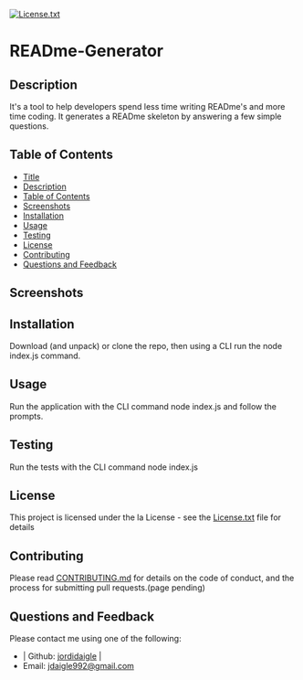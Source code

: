 
  [license-shield]: https://img.shields.io/github/license/jordidaigle/READme-Generator.svg?style=flat-square
  [license-url]: https://github.com/jordidaigle/READme-Generator/blob/master/LICENSE.txt
  [![License.txt][license-shield]][license-url]
  # READme-Generator
  ## Description
  It's a tool to help developers spend less time writing READme's and more time coding. It generates a READme skeleton by answering a few simple questions.
  ## Table of Contents
  - [Title](#title)
  - [Description](#description)
  - [Table of Contents](#table-of-contents)
  - [Screenshots](#screenshots)
  - [Installation](#installation)
  - [Usage](#usage)
  - [Testing](#testing)
  - [License](#license)
  - [Contributing](#contributing)
  - [Questions and Feedback](#questions-and-feedback)
  ## Screenshots
  ## Installation
  Download (and unpack) or clone the repo, then using a CLI run the node index.js command.
  ## Usage
  Run the application with the CLI command node index.js and follow the prompts.
  ## Testing
  Run the tests with the CLI command node index.js
  ## License
  This project is licensed under the la License - see the [License.txt](https://github.com/jordidaigle/ReadMeGen/blob/master/License.txt) file for details
  ## Contributing
  Please read [CONTRIBUTING.md](https://github.com/jordidaigle/READme-Generator/blob/master/CONTRIBUTING.md) for details on the code of conduct, and the process for submitting pull requests.(page pending)
  ## Questions and Feedback
  Please contact me using one of the following:
  
  - | Github: [jordidaigle](https://gist.github.com/jordidaigle) |
  - Email: jdaigle992@gmail.com
  
